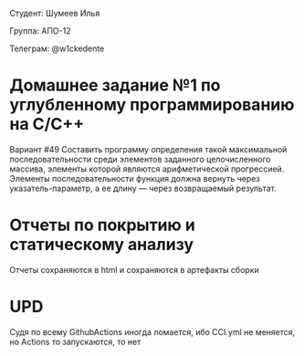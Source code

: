 Студент: Шумеев Илья

Группа: АПО-12

Телеграм: @w1ckedente

# Домашнее задание №1 по углубленному программированию на C/C++

Вариант #49 Составить программу определения такой максимальной последовательности среди элементов заданного
целочисленного массива, элементы которой являются арифметической прогрессией. Элементы последовательности функция должна
вернуть через указатель-параметр, а ее длину — через возвращаемый результат.

# Отчеты по покрытию и статическому анализу

Отчеты сохраняются в html и сохраняются в артефакты сборки

# UPD

Судя по всему GithubActions иногда ломается, ибо CCI.yml не меняется, но Actions то запускаются, то нет
